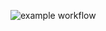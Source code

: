 ![example workflow](https://github.com/knetsov91/python-NER-project/actions/workflows/python-app.yml/badge.svg)
